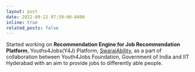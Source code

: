 ```yaml
---
layout: post
date: 2022-09-22 07:59:00-0400
inline: true
related_posts: false
---
```


Started working on <b>Recommendation Engine for Job Recommendation Platform</b>, Youths4Jobs(Y4J) Platform, [SwarajAbility](https://swarajability.org/), as a part of collaboration between Youth4Jobs Foundation, Government of India and IIT Hyderabad with an aim to provide jobs to differently able people.
